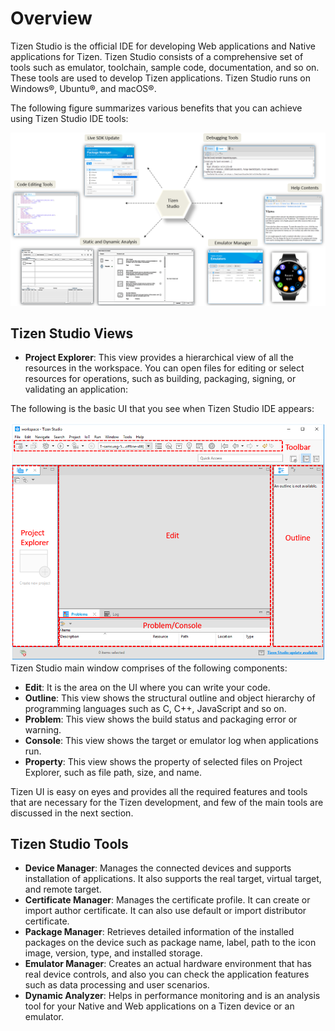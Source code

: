 # Overview

Tizen Studio is the official IDE for developing Web applications and Native applications for Tizen. Tizen Studio consists of a comprehensive set of tools such as emulator, toolchain, sample code, documentation, and so on. These tools are used to develop Tizen applications. Tizen Studio runs on Windows®, Ubuntu®, and macOS®. 

The following figure summarizes various benefits that you can achieve using Tizen Studio IDE tools:

![Step 2](./media/ide.PNG)

## Tizen Studio Views

-	**Project Explorer**: 
This view provides a hierarchical view of all the resources in the workspace. You can open files for editing or select resources for operations, such as building, packaging, signing, or validating an application: 

The following is the basic UI that you see when Tizen Studio IDE appears: 

![Step 1](./media/1.PNG)
Tizen Studio main window comprises of the following components: 

-	**Edit**: It is the area on the UI where you can write your code. 
-	**Outline**: This view shows the structural outline and object hierarchy of programming languages such as C, C++, JavaScript and so on.
-	**Problem**: This view shows the build status and packaging error or warning.
-	**Console**: This view shows the target or emulator log when applications run.
-	**Property**: This view shows the property of selected files on Project Explorer, such as file path, size, and name.

Tizen UI is easy on eyes and provides all the required features and tools that are necessary for the Tizen development, and few of the main tools are discussed in the next section. 

## Tizen Studio Tools

-	**Device Manager**: Manages the connected devices and supports installation of applications. It also supports the real target, virtual target, and remote target.
-	**Certificate Manager**: Manages the certificate profile. It can create or import author certificate. It can also use default or import distributor certificate.
- **Package Manager**: Retrieves detailed information of the installed packages on the device such as package name, label, path to the icon image, version, type, and installed storage.
- **Emulator Manager**: Creates an actual hardware environment that has real device controls, and also you can check the application features such as data processing and user scenarios.
- **Dynamic Analyzer**: Helps in performance monitoring and is an analysis tool for your Native and Web applications on a Tizen device or an emulator. 
